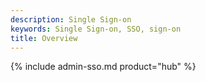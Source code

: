 ```yaml
---
description: Single Sign-on
keywords: Single Sign-on, SSO, sign-on
title: Overview
---
```


{% include admin-sso.md product="hub" %}